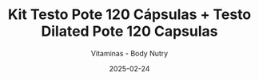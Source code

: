 ---
layout: product
title: "Kit Testo Pote 120 C\u00e1psulas + Testo Dilated Pote 120 Capsulas"
subtitle: "Vitaminas - Body Nutry"
date: 2025-02-24
image: "https://m.media-amazon.com/images/I/71uUXp4Zb6L.__AC_SX300_SY300_QL70_ML2_.jpg"
price: "R$ 66,95"
coupon: "10%"
rating: 4.5
reviews_count: 150
amazon_link: "https://www.amazon.com.br/dp/B0CNS5MCKX?tag=clubedozapama-20"
category: vitaminas
tags:
 - Vitaminas
 - Body Nutry
---